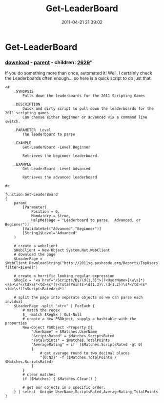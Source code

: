 ﻿---
pid:            2625
parent:         2623
children:       2629
poster:         Alex McFarland
title:          Get-LeaderBoard
date:           2011-04-21 21:39:02
format:         posh
---

# Get-LeaderBoard

### [download](2625.ps1) - [parent](2623.md) - children: [2629](2629.md)"

If you do something more than once, automated it!  Well, I certainly check the Leaderboards often enough... so here is a quick script to do just that.

```posh
<#
	.SYNOPSIS
		Pulls down the leaderboards for the 2011 Scripting Games

	.DESCRIPTION
		Quick and dirty script to pull down the leaderboards for the 2011 scripting games.  
		Can choose either beginner or advanced via a command line switch.
		
	.PARAMETER  Level
		The leaderboard to parse

	.EXAMPLE
		Get-LeaderBoard -Level Beginner
		
		Retrieves the beginner leaderboard.

	.EXAMPLE
		Get-LeaderBoard -Level Advanced
		
		Retrieves the advanced leaderboard

#>

function Get-LeaderBoard 
{
	param(
		[Parameter(
			Position = 0,
			Mandatory = $true,
			HelpMessage = "Leaderboard to parse.  Advanced, or Beginner")]
		[ValidateSet("Advanced","Beginner")]
		[String]$Level="Advanced"
	)
	
	# create a webclient
	$WebClient = New-Object System.Net.WebClient
	# download the page
	$LeaderPage = $WebClient.DownloadString("http://2011sg.poshcode.org/Reports/TopUsers?filter=$Level") 
	
	# create a horrific looking regular expression
	$RegEx = '<a href="/Scripts/By/\d{1,3}">(?<UserName>[\w\s]*)</a>\s*</td>\s*<td>\s*(?<TotalPoints>\d{1,2}\.\d{1,2})\s*</td>\s*<td>\s*(?<ScriptsRated>\d*)'
	
	# split the page into seperate objects so we can parse each invidual
	$LeaderPage -split "<tr>" | ForEach { 
		# match the regex
		$_ -match $RegEx | Out-Null
		# create a new PSObject, supply a hashtable with the properties
		New-Object PSObject -Property @{
			"UserName" = $Matches.UserName
			"ScriptsRated" = $Matches.ScriptsRated
			"TotalPoints" = $Matches.TotalPoints
			"AverageRating" = if  ($Matches.ScriptsRated -gt 0) 
			{
				# get average round to two decimal places
				"{0:N2}" -f ($Matches.TotalPoints / $Matches.ScriptsRated)
			}
		}
		# clear matches
		if ($Matches) { $Matches.Clear() }
		
		# get our objects in a specific order.
	} | select -Unique UserName,ScriptsRated,AverageRating,TotalPoints
}
```
